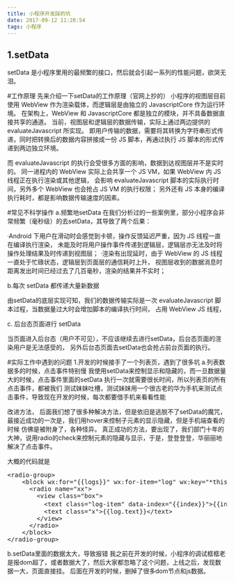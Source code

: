 ```yaml
---
title: 小程序开发踩的坑
date: 2017-09-12 11:28:54
tags: 小程序
---
```

## 1.setData
setData 是小程序里用的最频繁的接口，然后就会引起一系列的性能问题，欲哭无泪。

#工作原理
先来介绍一下setData的工作原理（官网上抄的）
小程序的视图层目前使用 WebView 作为渲染载体，而逻辑层是由独立的 JavascriptCore 作为运行环境。
在架构上，WebView 和 JavascriptCore 都是独立的模块，并不具备数据直接共享的通道。
当前，视图层和逻辑层的数据传输，实际上通过两边提供的 evaluateJavascript 所实现。
即用户传输的数据，需要将其转换为字符串形式传递，同时把转换后的数据内容拼接成一份 JS 脚本，再通过执行 JS 脚本的形式传递到两边独立环境。

而 evaluateJavascript 的执行会受很多方面的影响，数据到达视图层并不是实时的。
同一进程内的 WebView 实际上会共享一个 JS VM，如果 WebView 内 JS 线程正在执行渲染或其他逻辑，
会影响 evaluateJavascript 脚本的实际执行时间，另外多个 WebView 也会抢占 JS VM 的执行权限；
另外还有 JS 本身的编译执行耗时，都是影响数据传输速度的因素。


#常见不科学操作
a.频繁地setData
在我们分析过的一些案例里，部分小程序会非常频繁（毫秒级）的去setData，其导致了两个后果：

·Android 下用户在滑动时会感觉到卡顿，操作反馈延迟严重，因为 JS 线程一直在编译执行渲染，
未能及时将用户操作事件传递到逻辑层，逻辑层亦无法及时将操作处理结果及时传递到视图层；
·渲染有出现延时，由于 WebView 的 JS 线程一直处于忙碌状态，逻辑层到页面层的通信耗时上升，
视图层收到的数据消息时距离发出时间已经过去了几百毫秒，渲染的结果并不实时；

b.每次 setData 都传递大量新数据

由setData的底层实现可知，我们的数据传输实际是一次 evaluateJavascript 脚本过程，当数据量过大时会增加脚本的编译执行时间，
占用 WebView JS 线程，


c. 后台态页面进行 setData

当页面进入后台态（用户不可见），不应该继续去进行setData，后台态页面的渲染用户是无法感受的，
另外后台态页面去setData也会抢占前台页面的执行。



#实际工作中遇到的问题
1.开发的时候接手了一个列表页，遇到了很多坑
a.列表数据多的时候，点击事件特别慢
我使用setData来控制显示和隐藏的，而一旦数据量大的时候，点击事件里面的setData 执行一次就需要很长时间，所以列表页的所有点击事件，都被我们
测试妹妹吐槽，测试妹妹用一个很古老的华为手机来测试点击事件，导致现在开发的时候，每次都要借手机来看看性能

改进方法，
后面我们想了很多种解决方法，但是依旧是逃脱不了setData的魔咒，最接近成功的一次是，我们用hover来控制子元素的显示隐藏，但是手机端查看的时候
仿佛是被附身了，各种怪异。
真正成功的方法，要出现了，我们部门十年的大神，说用radio的check来控制元素的隐藏与显示，于是，登登登登，华丽丽地解决了点击事件。

大概的代码就是
<pre>
&lt;radio-group&gt;
    &lt;block wx:for="{{logs}}" wx:for-item="log" wx:key="*this"&gt;
      &lt;radio name="xx"&gt;
        &lt;view class="box"&gt;
          &lt;text class="log-item" data-index="{{index}}"&gt;{{index + 1}}. 点击切换&lt;/text&gt;
          &lt;text class="x"&gt;{{log.text}}&lt;/text&gt;
        &lt;/view&gt;
      &lt;/radio&gt;
    &lt;/block&gt;
&lt;/radio-group&gt;
</pre>

b.setData里面的数据太大，导致报错
我之前在开发的时候，小程序的调试框框老是报dom超了，或者数据大了，然后大家都忽略了这个问题，上线之后，发现数据一大，页面直接挂。
后面在开发的时候，删掉了很多dom节点和js数据。

